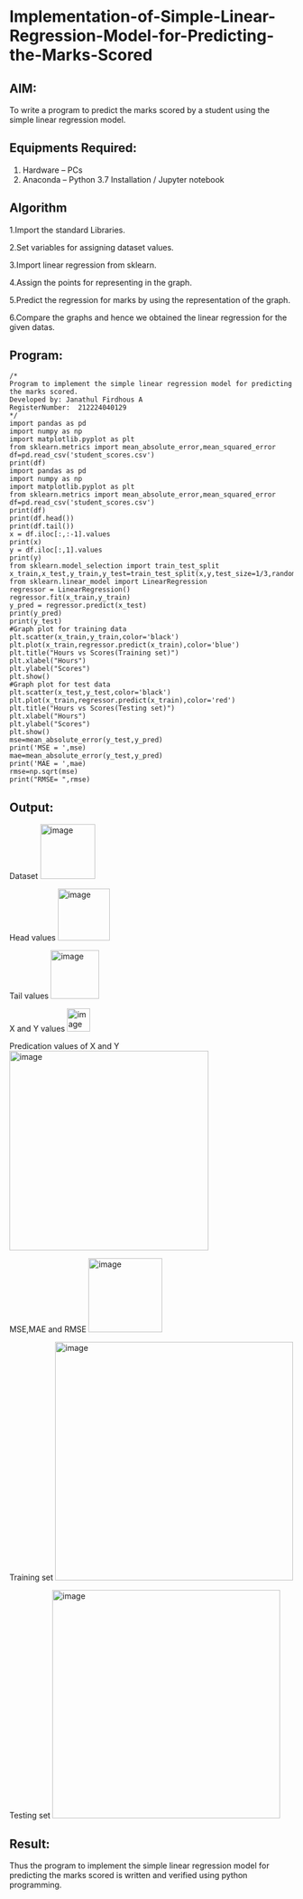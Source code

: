 # Implementation-of-Simple-Linear-Regression-Model-for-Predicting-the-Marks-Scored

## AIM:
To write a program to predict the marks scored by a student using the simple linear regression model.

## Equipments Required:
1. Hardware – PCs
2. Anaconda – Python 3.7 Installation / Jupyter notebook

## Algorithm
1.Import the standard Libraries.

2.Set variables for assigning dataset values.

3.Import linear regression from sklearn.

4.Assign the points for representing in the graph.

5.Predict the regression for marks by using the representation of the graph.

6.Compare the graphs and hence we obtained the linear regression for the given datas.

## Program:
```
/*
Program to implement the simple linear regression model for predicting the marks scored.
Developed by: Janathul Firdhous A
RegisterNumber:  212224040129
*/
import pandas as pd
import numpy as np
import matplotlib.pyplot as plt
from sklearn.metrics import mean_absolute_error,mean_squared_error
df=pd.read_csv('student_scores.csv')
print(df)
import pandas as pd
import numpy as np
import matplotlib.pyplot as plt
from sklearn.metrics import mean_absolute_error,mean_squared_error
df=pd.read_csv('student_scores.csv')
print(df)
print(df.head())
print(df.tail())
x = df.iloc[:,:-1].values
print(x)
y = df.iloc[:,1].values
print(y)
from sklearn.model_selection import train_test_split
x_train,x_test,y_train,y_test=train_test_split(x,y,test_size=1/3,random_state=0)
from sklearn.linear_model import LinearRegression
regressor = LinearRegression()
regressor.fit(x_train,y_train)
y_pred = regressor.predict(x_test)
print(y_pred)
print(y_test)
#Graph plot for training data
plt.scatter(x_train,y_train,color='black')
plt.plot(x_train,regressor.predict(x_train),color='blue')
plt.title("Hours vs Scores(Training set)")
plt.xlabel("Hours")
plt.ylabel("Scores")
plt.show()
#Graph plot for test data
plt.scatter(x_test,y_test,color='black')
plt.plot(x_train,regressor.predict(x_train),color='red')
plt.title("Hours vs Scores(Testing set)")
plt.xlabel("Hours")
plt.ylabel("Scores")
plt.show()
mse=mean_absolute_error(y_test,y_pred)
print('MSE = ',mse)
mae=mean_absolute_error(y_test,y_pred)
print('MAE = ',mae)
rmse=np.sqrt(mse)
print("RMSE= ",rmse)
```

## Output:
Dataset
<img width="97" alt="image" src="https://github.com/user-attachments/assets/4f435be4-9191-4d54-9656-40958cf97f24" />

Head values
<img width="92" alt="image" src="https://github.com/user-attachments/assets/45b14e9a-978a-4c44-b1ee-1834f2da100e" />

Tail values
<img width="86" alt="image" src="https://github.com/user-attachments/assets/906c9ff5-e529-49fe-87ae-52fa8b6bd1d8" />

X and Y values
<img width="41" alt="image" src="https://github.com/user-attachments/assets/a0706a13-c54b-418c-b094-c06d8a7373a5" />

Predication values of X and Y
<img width="353" alt="image" src="https://github.com/user-attachments/assets/29e90383-dc05-41c0-ab9b-3e7f665b4aad" />

MSE,MAE and RMSE
<img width="131" alt="image" src="https://github.com/user-attachments/assets/7cf48655-596e-4748-9c22-8eda5f6afd5a" />

Training set
<img width="422" alt="image" src="https://github.com/user-attachments/assets/b5acdc61-f452-450d-ba46-b291b8e0d175" />

Testing set
<img width="404" alt="image" src="https://github.com/user-attachments/assets/22daf557-6f59-476a-b346-ff0f72de504e" />



## Result:
Thus the program to implement the simple linear regression model for predicting the marks scored is written and verified using python programming.
